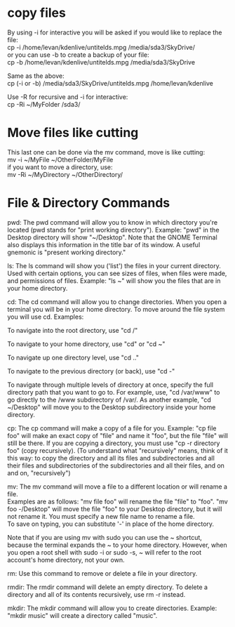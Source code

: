 # copy files  
By using -i for interactive you will be asked if you would like to replace the file:  
cp -i /home/levan/kdenlive/untitelds.mpg /media/sda3/SkyDrive/  
or you can use -b to create a backup of your file:  
cp -b /home/levan/kdenlive/untitelds.mpg /media/sda3/SkyDrive  

Same as the above:  
cp (-i or -b) /media/sda3/SkyDrive/untitelds.mpg /home/levan/kdenlive  

Use -R for recursive and -i for interactive:  
cp -Ri ~/MyFolder /sda3/  

# Move files like cutting  
This last one can be done via the mv command, move is like cutting:  
mv -i ~/MyFile ~/OtherFolder/MyFile  
if you want to move a directory, use:  
mv -Ri ~/MyDirectory ~/OtherDirectory/   


# File & Directory Commands   

pwd: The pwd command will allow you to know in which directory you're located (pwd stands for "print working directory"). Example: "pwd" in the Desktop directory will show "~/Desktop". Note that the GNOME Terminal also displays this information in the title bar of its window. A useful gnemonic is "present working directory."   

ls: The ls command will show you ('list') the files in your current directory. Used with certain options, you can see sizes of files, when files were made, and permissions of files. Example: "ls ~" will show you the files that are in your home directory.    

cd: The cd command will allow you to change directories. When you open a terminal you will be in your home directory. To move around the file system you will use cd. Examples:   

To navigate into the root directory, use "cd /"   

To navigate to your home directory, use "cd" or "cd ~"   

To navigate up one directory level, use "cd .."    

To navigate to the previous directory (or back), use "cd -"   

To navigate through multiple levels of directory at once, specify the full directory path that you want to go to. For example, use, "cd /var/www" to go directly to the /www subdirectory of /var/. As another example, "cd ~/Desktop" will move you to the Desktop subdirectory inside your home directory.   

cp: The cp command will make a copy of a file for you. Example: "cp file foo" will make an exact copy of "file" and name it "foo", but the file "file" will still be there. If you are copying a directory, you must use "cp -r directory foo" (copy recursively). (To understand what "recursively" means, think of it this way: to copy the directory and all its files and subdirectories and all their files and subdirectories of the subdirectories and all their files, and on and on, "recursively")  

mv: The mv command will move a file to a different location or will rename a file.   
Examples are as follows: "mv file foo" will rename the file "file" to "foo". "mv foo -/Desktop" will move the file "foo" to your Desktop directory, but it will not rename it. You must specify a new file name to rename a file.  
To save on typing, you can substitute '-' in place of the home directory.  

Note that if you are using mv with sudo you can use the ~ shortcut, because the terminal expands the ~ to your home directory. However, when you open a root shell with sudo -i or sudo -s, ~ will refer to the root account's home directory, not your own.   

rm: Use this command to remove or delete a file in your directory.  

rmdir: The rmdir command will delete an empty directory. To delete a directory and all of its contents recursively, use rm -r instead.  

mkdir: The mkdir command will allow you to create directories. Example: "mkdir music" will create a directory called "music". 
